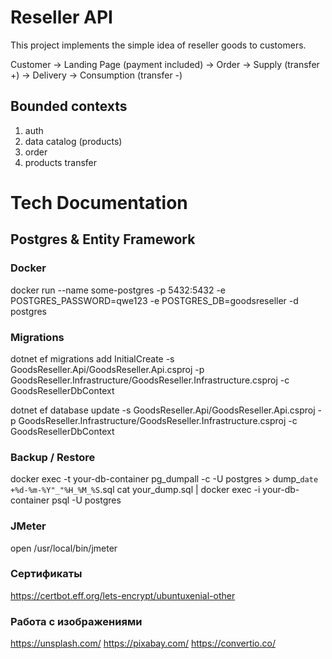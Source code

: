 # Reseller API

This project implements the simple idea of reseller goods to customers.

Customer -> Landing Page (payment included) -> Order -> Supply (transfer +) -> Delivery -> Consumption (transfer -)

## Bounded contexts

1. auth
1. data catalog (products)
1. order
1. products transfer

# Tech Documentation

## Postgres & Entity Framework

### Docker
docker run --name some-postgres -p 5432:5432 -e POSTGRES_PASSWORD=qwe123 -e POSTGRES_DB=goodsreseller -d postgres

### Migrations
dotnet ef migrations add InitialCreate -s GoodsReseller.Api/GoodsReseller.Api.csproj -p  GoodsReseller.Infrastructure/GoodsReseller.Infrastructure.csproj -c GoodsResellerDbContext

dotnet ef database update -s GoodsReseller.Api/GoodsReseller.Api.csproj -p  GoodsReseller.Infrastructure/GoodsReseller.Infrastructure.csproj -c GoodsResellerDbContext

### Backup / Restore
docker exec -t your-db-container pg_dumpall -c -U postgres > dump_`date +%d-%m-%Y"_"%H_%M_%S`.sql
cat your_dump.sql | docker exec -i your-db-container psql -U postgres

### JMeter
open /usr/local/bin/jmeter

### Сертификаты
https://certbot.eff.org/lets-encrypt/ubuntuxenial-other

### Работа с изображениями
https://unsplash.com/
https://pixabay.com/
https://convertio.co/